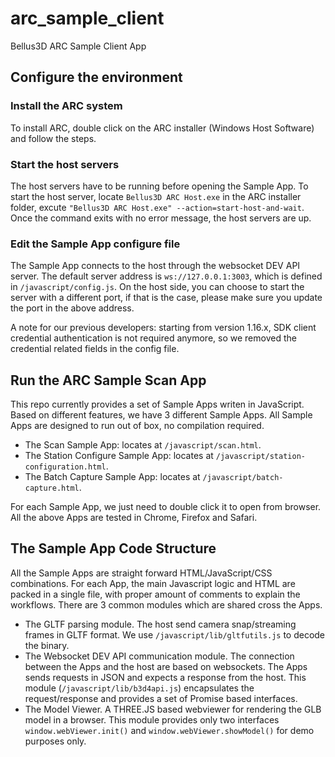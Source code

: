 # arc_sample_client
Bellus3D ARC Sample Client App

## Configure the environment

### Install the ARC system
To install ARC, double click on the ARC installer (Windows Host Software) and follow the steps.

### Start the host servers
The host servers have to be running before opening the Sample App. To start the host server, locate `Bellus3D ARC Host.exe` in the ARC installer folder, excute `"Bellus3D ARC Host.exe" --action=start-host-and-wait`. Once the command exits with no error message, the host servers are up.

### Edit the Sample App configure file
The Sample App connects to the host through the websocket DEV API server. The default server address is `ws://127.0.0.1:3003`, which is defined in `/javascript/config.js`. On the host side, you can choose to start the server with a different port, if that is the case, please make sure you update the port in the above address.

A note for our previous developers: starting from version 1.16.x, SDK client credential authentication is not required anymore, so we removed the credential related fields in the config file.

## Run the ARC Sample Scan App
This repo currently provides a set of Sample Apps writen in JavaScript. Based on different features, we have 3 different Sample Apps. All Sample Apps are designed to run out of box, no compilation required.

- The Scan Sample App:  locates at `/javascript/scan.html`.
- The Station Configure Sample App: locates at `/javascript/station-configuration.html`.
- The Batch Capture Sample App: locates at `/javascript/batch-capture.html`.

For each Sample App, we just need to double click it to open from browser. All the above Apps are tested in Chrome, Firefox and Safari.

## The Sample App Code Structure
All the Sample Apps are straight forward HTML/JavaScript/CSS combinations. For each App, the main Javascript logic and HTML are packed in a single file, with proper amount of comments to explain the workflows. There are 3 common modules which are shared cross the Apps.
- The GLTF parsing module. The host send camera snap/streaming frames in GLTF format. We use `/javascript/lib/gltfutils.js` to decode the binary.
- The Websocket DEV API communication module. The connection between the Apps and the host are based on websockets. The Apps sends requests in JSON and expects a response from the host. This module (`/javascript/lib/b3d4api.js`) encapsulates the request/response and provides a set of Promise based interfaces.
- The Model Viewer. A THREE.JS based webviewer for rendering the GLB model in a browser. This module provides only two interfaces `window.webViewer.init()` and `window.webViewer.showModel()` for demo purposes only.

